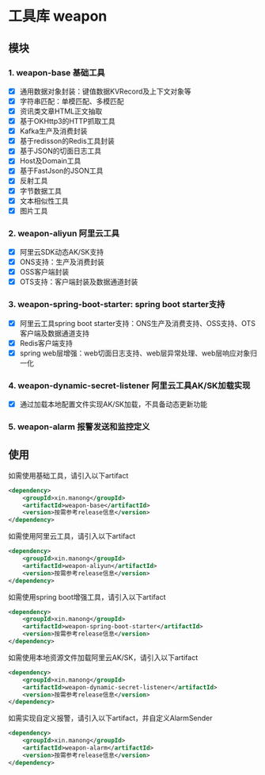 # 工具库 weapon

## 模块

### 1. weapon-base 基础工具
  - [x] 通用数据对象封装：键值数据KVRecord及上下文对象等
  - [x] 字符串匹配：单模匹配、多模匹配
  - [x] 资讯类文章HTML正文抽取
  - [x] 基于OKHttp3的HTTP抓取工具
  - [x] Kafka生产及消费封装
  - [x] 基于redisson的Redis工具封装
  - [x] 基于JSON的切面日志工具
  - [x] Host及Domain工具
  - [x] 基于FastJson的JSON工具
  - [x] 反射工具
  - [x] 字节数据工具
  - [x] 文本相似性工具
  - [x] 图片工具
### 2. weapon-aliyun 阿里云工具
  - [x] 阿里云SDK动态AK/SK支持
  - [x] ONS支持：生产及消费封装
  - [x] OSS客户端封装
  - [x] OTS支持：客户端封装及数据通道封装
### 3. weapon-spring-boot-starter: spring boot starter支持
  - [x] 阿里云工具spring boot starter支持：ONS生产及消费支持、OSS支持、OTS客户端及数据通道支持
  - [x] Redis客户端支持
  - [x] spring web层增强：web切面日志支持、web层异常处理、web层响应对象归一化
### 4. weapon-dynamic-secret-listener 阿里云工具AK/SK加载实现
  - [x] 通过加载本地配置文件实现AK/SK加载，不具备动态更新功能
### 5. weapon-alarm 报警发送和监控定义


## 使用

如需使用基础工具，请引入以下artifact

```xml
<dependency>
    <groupId>xin.manong</groupId>
    <artifactId>weapon-base</artifactId>
    <version>按需参考release信息</version>
</dependency>
```

如需使用阿里云工具，请引入以下artifact

```xml
<dependency>
    <groupId>xin.manong</groupId>
    <artifactId>weapon-aliyun</artifactId>
    <version>按需参考release信息</version>
</dependency>
```

如需使用spring boot增强工具，请引入以下artifact

```xml
<dependency>
    <groupId>xin.manong</groupId>
    <artifactId>weapon-spring-boot-starter</artifactId>
    <version>按需参考release信息</version>
</dependency>
```

如需使用本地资源文件加载阿里云AK/SK，请引入以下artifact

```xml
<dependency>
    <groupId>xin.manong</groupId>
    <artifactId>weapon-dynamic-secret-listener</artifactId>
    <version>按需参考release信息</version>
</dependency>
```

如需实现自定义报警，请引入以下artifact，并自定义AlarmSender

```xml
<dependency>
    <groupId>xin.manong</groupId>
    <artifactId>weapon-alarm</artifactId>
    <version>按需参考release信息</version>
</dependency>
```

